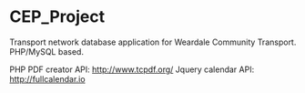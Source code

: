 # CEP_Project

Transport network database application for Weardale Community Transport.
PHP/MySQL based.

PHP PDF creator API: http://www.tcpdf.org/
Jquery calendar API: http://fullcalendar.io
